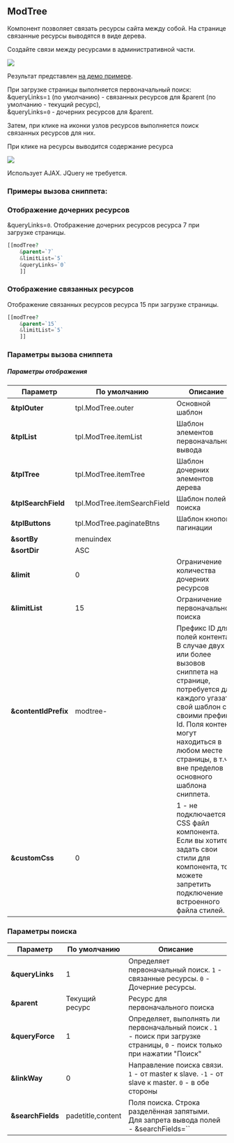 ## ModTree

Компонент позволяет связать ресурсы  сайта между собой. На странице связанные ресурсы выводятся в виде дерева.

Создайте связи между ресурсами в административной части.

[![](https://file.modx.pro/files/b/3/1/b31a66bf709cb4e4212e157d7c1d496ds.jpg)](https://file.modx.pro/files/b/3/1/b31a66bf709cb4e4212e157d7c1d496d.jpg)

Результат представлен [на демо примере][1].

При загрузке страницы выполняется первоначальный поиск:  
&queryLinks=`1` (по умолчанию) - связанных ресурсов для &parent (по умолчанию - текущий ресурс),  
&queryLinks=`0` - дочерних ресурсов для &parent.  

Затем, при клике на иконки узлов ресурсов выполняется поиск связанных ресурсов для них.

При клике на ресурсы выводится содержание ресурса

[![](https://file.modx.pro/files/4/1/1/41169caaac34dbce4a1215f8a61963ffs.jpg)](https://file.modx.pro/files/4/1/1/41169caaac34dbce4a1215f8a61963ff.png)

Использует AJAX. JQuery не требуется.

### Примеры вызова сниппета:

### Отображение дочерних ресурсов

&queryLinks=`0`. Отображение дочерних ресурсов ресурса 7 при загрузке страницы.

```php
[[modTree?
    &parent=`7`
    &limitList=`5`
    &queryLinks=`0`
    ]]
```

### Отображение связанных ресурсов

Отображение связанных ресурсов ресурса 15 при загрузке страницы.

```php
[[modTree?
    &parent=`15`
    &limitList=`5`
    ]]
```

### Параметры вызова сниппета

##### Параметры отображения

| Параметр             | По умолчанию                | Описание                                                                                                                                                                                                                                                      |
| -------------------- | --------------------------- | ------------------------------------------------------------------------------------------------------------------------------------------------------------------------------------------------------------------------------------------------------------- |
| **&tplOuter**        | tpl.ModTree.outer           | Основной шаблон                                                                                                                                                                                                                                               |
| **&tplList**         | tpl.ModTree.itemList        | Шаблон элементов первоначального вывода                                                                                                                                                                                                                       |
| **&tplTree**         | tpl.ModTree.itemTree        | Шаблон дочерних элементов дерева                                                                                                                                                                                                                              |
| **&tplSearchField**  | tpl.ModTree.itemSearchField | Шаблон полей поиска                                                                                                                                                                                                                                           |
| **&tplButtons**      | tpl.ModTree.paginateBtns    | Шаблон кнопок пагинации                                                                                                                                                                                                                                       |
| **&sortBy**          | menuindex                   |                                                                                                                                                                                                                                                               |
| **&sortDir**         | ASC                         |                                                                                                                                                                                                                                                               |
| **&limit**           | 0                           | Ограничение количества дочерних ресурсов                                                                                                                                                                                                                      |
| **&limitList**       | 15                          | Ограничение первоначального поиска                                                                                                                                                                                                                            |
| **&contentIdPrefix** | modtree-                    | Префикс ID для полей контента. В случае двух или более вызовов сниппета на странице, потребуется для каждого угазать свой шаблон со своими префикс Id. Поля контента могут находиться в любом месте страницы, в т.ч. вне пределов основного шаблона сниппета. |
| **&customCss**       | 0                           | 1 - не подключается CSS файл компонента. Если вы хотите задать свои стили для компонента, то можете запретить подключение встроенного файла стилей.                                                                                                           |

### Параметры поиска

| Параметр          | По умолчанию      | Описание                                                                                                                  |
| ----------------- | ----------------- | ------------------------------------------------------------------------------------------------------------------------- |
| **&queryLinks**   | 1                 | Определяет первоначальный поиск. `1` - связанные ресурсы. `0` - Дочерние ресурсы.                                         |
| **&parent**       | Текущий ресурс    | Ресурс для первоначального поиска                                                                                         |
| **&queryForce**   | 1                 | Определяет, выполнять ли первоначальный поиск . `1` - поиск при загрузке страницы, `0` - поиск только при нажатии "Поиск" |
| **&linkWay**      | 0                 | Направление поиска связи. `1` - от master к slave. `-1` - от slave к master. `0` - в обе стороны                          |
| **&searchFields** | padetitle,content | Поля поиска. Строка разделённая запятыми. Для запрета вывода полей - &searchFields=``                                     |

[1]: http://modtree.visermort.ru/examples.html
